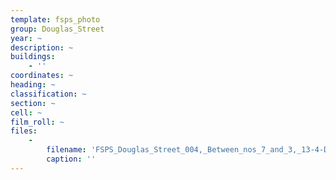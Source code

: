 ```yaml
---
template: fsps_photo
group: Douglas_Street
year: ~
description: ~
buildings:
    - ''
coordinates: ~
heading: ~
classification: ~
section: ~
cell: ~
film_roll: ~
files:
    -
        filename: 'FSPS_Douglas_Street_004,_Between_nos_7_and_3,_13-4-D.png'
        caption: ''
---
```

